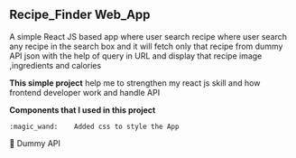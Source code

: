 ## Recipe_Finder Web_App

A simple React JS based app where user search recipe where user search any recipe in the search box and it will fetch only that recipe from dummy API json with 
the help of query in URL and display that recipe image ,ingredients and calories

**This simple project** help me to strengthen my react js skill and how frontend developer work and handle API

**Components that I used in this project**

	:magic_wand:    Added css to style the App 
 :jack_o_lantern: Dummy API


